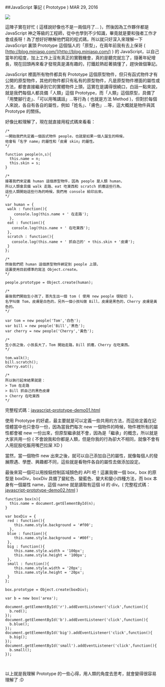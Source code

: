 <!-- @@master  = ../../_layout.html-->

<!-- @@block  =  jsBottom-->

<include src="../../_articles-js.html"></include>

<!-- @@close-->

<!-- @@block  =  css-->

<include src="../../_articles-css.html"></include>

<!-- @@close-->

<!-- @@block  =  articles-social-->

<include src="../../_articles-social.html"></include>

<!-- @@close-->

<!-- @@block  =  articles-footer-->

<include src="../../_articles.html"></include>

<!-- @@close-->

<!-- @@block  =  meta-->

<meta property="article:published_time" content="2016-03-29T23:50:00+01:00">

<meta name="keywords" content="javascript,prototype">

<meta name="description" content="JavaScript 裡面所有物件都具有 Prototype 這個原型物件，但只有函式物件才有公開的原型物件，其他的物件都只有私有的原型物件，凡是原型物件裡面的屬性或方法，都會直接繼承到它的實體物件上頭。">

<meta itemprop="name" content="JavaScript 筆記 ( Prototype ) - OXXO.STUDIO">

<meta itemprop="image" content="http://www.oxxostudio.tw/img/articles/201603/20160329_1_01b.jpg">

<meta itemprop="description" content="JavaScript 裡面所有物件都具有 Prototype 這個原型物件，但只有函式物件才有公開的原型物件，其他的物件都只有私有的原型物件，凡是原型物件裡面的屬性或方法，都會直接繼承到它的實體物件上頭。">

<meta property="og:title" content="JavaScript 筆記 ( Prototype )  - OXXO.STUDIO">

<meta property="og:url" content="http://www.oxxostudio.tw/articles/201603/javascript-prototype.html" target="_blank">

<meta property="og:image" content="http://www.oxxostudio.tw/img/articles/201603/20160329_1_01b.jpg">

<meta property="og:description" content="JavaScript 裡面所有物件都具有 Prototype 這個原型物件，但只有函式物件才有公開的原型物件，其他的物件都只有私有的原型物件，凡是原型物件裡面的屬性或方法，都會直接繼承到它的實體物件上頭。">

<title>JavaScript 筆記 ( Prototype ) - OXXO.STUDIO</title> 

<!-- @@close-->

<!-- @@block  =  articles-content--> 

##JavaScript 筆記 ( Prototype )  <span class="article-date" tag="web">MAR 29, 2016</span>

<img src="/img/articles/201603/20160329_1_01.jpg" class="preview-img">

這陣子實在好忙 ( 這樣說好像也不是一兩個月了... )，然後因為工作夥伴都是 JavaScript 神之等級的工程師，從中也學到不少知識，畢竟就是要和強者工作才會成長呀！為了想好好瞭解他們寫的程式碼，所以就只好深入來理解一下 JavaScript 裏頭 Prototype 這個惱人的「原型」，在兩年前我有去上保哥 ( [http://blog.miniasp.com/](http://blog.miniasp.com/) ) 的 JavaScript，以自己當年的程度，加上工作上沒有真正的實戰機會，真的是聽完就忘了，隨著年紀增長，現在回頭再來看才發現真是滿有趣的，打鐵趁熱趁著搞懂了，趕快做個筆記。

JavaScript 裡面所有物件都具有 Prototype 這個原型物件，但只有函式物件才有公開的原型物件，其他的物件都只有私有的原型物件，凡是原型物件裡面的屬性或方法，都會直接繼承到它的實體物件上頭，這實在是講得很繞口，白話一點來說，就是我們每個人都具備「人類」這個 Prototype，而「人類」這個原型，具備了「用雙腳行走」、「可以用嘴講話」...等行為 ( 也就是方法 Method )，但對於每個人來說，各自有各自的屬性，例如「姓名」、「膚色」...等，這大概就是物件與其 Prototype 的關係。

好像比較理解了，現在就直接用程式碼來看看：

	/* 
	一開始我們先定義一個函式物件 people，也就是如果一個人誕生的時候，
	他會有「名字 name」的屬性和「皮膚 skin」的屬性。
	*/

	function people(n,s){
	  this.name = n;
	  this.skin = s;
	}
	
	/* 
	接著我們來定義 human 這個原型物件，因為 people 是人類 human，
	所以人類會具備 walk 走路、eat 吃東西和 scratch 抓癢這些行為，
	這些人類開始這些行為的時候，我們用 console 給印出來。
	*/

	var human = {
	 walk : function(){
	    console.log(this.name + ' 在走路');
	  },
	 eat : function(){
	   console.log(this.name + ' 在吃東西');
	 },
	 scratch : function(){
	   console.log(this.name + ' 抓自己的' + this.skin + '皮膚');
	 }
	};

	/* 
	然後我們把 human 這個原型物件綁定到 people 上頭，
	這裏使用目前標準的寫法 Object.create。
	*/

	people.prototype = Object.create(human);

	/*
	最後我們開始生小孩了，首先生出一個 tom ( 使用 new people 很貼切 )，
	名字叫做 Tom，皮膚是白色的，另外一個小孩叫做 Bill，皮膚是黑色的，Cherry 皮膚是黃色的。
	*/

	var tom = new people('Tom','白色');
	var bill = new people('Bill','黑色');
	var cherry = new people('Cherry','黃色');

	/*
	生小孩之後，小孩長大了，Tom 開始走路，Bill 抓癢，Cherry 在吃東西。
	*/

	tom.walk();
	bill.scratch();
	cherry.eat();

	/*
	所以執行起來結果就是：
	> Tom 在走路
	> Bill 抓自己的黑色皮膚
	> Cherry 在吃東西
	*/


完整程式碼：[javascript-prototype-demo01.html](/demo/201603/javascript-prototype-demo01.html)

使用 Prototype 的好處，最主要就是可以定義一些共用的方法，而這些定義在記憶體當中也只會存一份，因為當我們每次 new 一個物件的時候，物件裡所有的屬性都會被 new 一份出來，但原型繼承就不會，因為是「繼承」的概念，所以就是大家共用一份 ( 不會說我和你都是人類，但是你我的行為卻大不相同，就像不會有人用屁股吃飯用嘴巴拉屎 XD )

當然，當一個物件 new 出來之後，就可以自己添加自己的屬性，就像每個人的發展際遇、學歷、興趣都不同，這些就是看物件各自的屬性去做添加設定。

最後來寫一個可以用按鈕控制區域顏色的 API 吧！這裏我做一個 box，box 的原型是 boxDiv，boxDiv 具備了變紅色、變藍色、變大和變小四種方法，而 box 本身有一個屬性 name，這個 name 就是讀取有這個 id 的 div。( 
完整程式碼：[javascript-prototype-demo02.html](/demo/201603/javascript-prototype-demo02.html) )

	function box(n){
	  this.name = document.getElementById(n);
	}

	var boxDiv = {
	 red : function(){
	    this.name.style.background = '#f00';
	  },
	 blue : function(){
	    this.name.style.background = '#00f';
	 },
	 big : function(){
	    this.name.style.width = '100px';
	    this.name.style.height = '100px';
	 },
	 small : function(){
	    this.name.style.width = '20px';
	    this.name.style.height = '20px';
	 }
	};

	box.prototype = Object.create(boxDiv);

	var b = new box('area');

	document.getElementById('r').addEventListener('click',function(){
	  b.red();
	});
	document.getElementById('b').addEventListener('click',function(){
	  b.blue();
	});
	document.getElementById('big').addEventListener('click',function(){
	  b.big();
	});
	document.getElementById('small').addEventListener('click',function(){
	  b.small();
	});

<br/>

以上就是我理解 Prototype 的一些心得，用人類的角度去思考，就會變得很容易理解了 :D

<br/>

<!-- @@close-->




